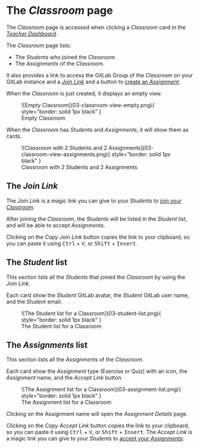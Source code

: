 # The _Classroom_ page

The _Classroom_ page is accessed when clicking a _Classroom_ card in the [_Teacher Dashboard_](./01-teacher-dashboard.md).

The _Classroom_ page lists:

* The _Students_ who joined the _Classroom_.
* The _Assignments_ of the _Classroom_.

It also provides a link to access the GitLab Group of the _Classroom_ on your GitLab instance and a [_Join Link_](../student/02-joining-classroom.md)
and a button to [create an _Assignment_](./04-creating-assignment.md).

When the _Classroom_ is just created, it displays an empty view.

<figure markdown>
  ![Empty Classroom](03-classroom-view-empty.png){ style="border: solid 1px black" }
  <figcaption>Empty Classroom</figcaption>
</figure>

When the _Classroom_ has _Students_ and _Assignments_, it will show them as cards.

<figure markdown>
  ![Classroom with 2 Students and 2 Assignments](03-classroom-view-assignments.png){ style="border: solid 1px black" }
  <figcaption>Classroom with 2 Students and 2 Assignments</figcaption>
</figure>

## The _Join Link_

The _Join Link_ is a magic link you can give to your _Students_ to [join your _Classroom_](../student/02-joining-classroom.md).

After joining the _Classroom_, the _Students_ will be listed in the _Student_ list, and will be able to accept _Assignments_.

Clicking on the _Copy Join Link_ button copies the link to your clipboard, so you can paste it using <kbd>Ctrl</kbd> + <kbd>V</kbd>, or <kbd>Shift</kbd> + <kbd>Insert</kbd>.

## The _Student_ list

This section lists all the _Students_ that joined the _Classroom_ by using the _Join Link_.

Each card show the _Student_ GitLab avatar, the _Student_ GitLab user name, and the _Student_ email. 

<figure markdown>
  ![The Student list for a Classroom](03-student-list.png){ style="border: solid 1px black" }
  <figcaption>The Student list for a Classroom</figcaption>
</figure>

## The _Assignments_ list

This section lists all the _Assignments_ of the _Classroom_.

Each card show the _Assignment_ type (Exercise or Quiz) with an icon, the _Assignment_ name, and the _Accept Link_ button.

<figure markdown>
  ![The Assignment list for a Classroom](03-assignment-list.png){ style="border: solid 1px black" }
  <figcaption>The Assignment list for a Classroom</figcaption>
</figure>

Clicking on the Assignment name will open the _Assignment Details_ page.

Clicking on the _Copy Accept Link_ button copies the link to your clipboard, so you can paste it using <kbd>Ctrl</kbd> + <kbd>V</kbd>, or <kbd>Shift</kbd> + <kbd>Insert</kbd>.
The _Accept Link_ is a magic link you can give to your _Students_ to [accept your _Assignments_](../student/03-accepting-assignment.md).
